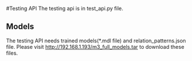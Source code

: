 #Testing API
The testing api is in test_api.py file.
## Models
The testing API needs trained models(\*.mdl file) and relation_patterns.json file.
Please visit http://192.168.1.193/m3_full_models.tar to download these files.
